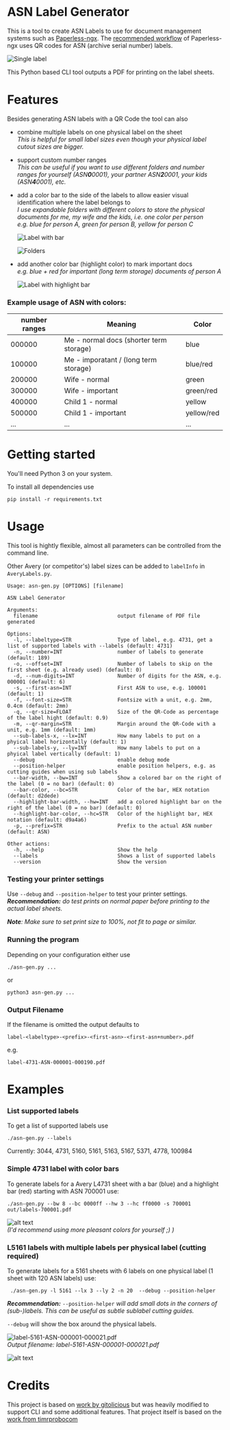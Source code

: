 
# ASN Label Generator


This is a tool to create ASN Labels to use for document management systems such as [Paperless-ngx](https://docs.paperless-ngx.com/). The [recommended workflow](https://docs.paperless-ngx.com/usage/#usage-recommended-workflow) of Paperless-ngx uses QR codes for ASN (archive serial number) labels.

![Single label](docs/single-label.svg)

This Python based CLI tool outputs a PDF for printing on the label sheets. 


# Features

Besides generating ASN labels with a QR Code the tool can also

* combine multiple labels on one physical label on the sheet  
  _This is helpful for small label sizes even though your physical label cutout sizes are bigger._

* support custom number ranges  
    _This can be useful if you want to use different folders and number ranges for yourself (ASN**0**0001), your partner ASN**2**0001, your kids (ASN**4**0001), etc._
    
* add a color bar to the side of the labels to allow easier visual identification where the label belongs to  
    _I use expandable folders with different colors to store the physical documents for me, my wife and the kids, i.e. one color per person_  
    _e.g. blue for person A, green for person B, yellow for person C_

    ![Label with bar](docs/label-with-bar.png)

    ![Folders](docs/folders.png)

* add another color bar (highlight color) to mark important docs      
    _e.g. blue + red for important (long term storage) documents of person A_

    ![Label with highlight bar](docs/label-with-hbar.png)


### Example usage of ASN with colors:

| number ranges | Meaning                                | Color      |
| ------------ | --------------------------------------- | ---------- |
| 000000       | Me - normal docs (shorter term storage) | blue       |
| 100000       | Me - imporatant / (long term storage)   | blue/red   |
| 200000       | Wife - normal                           | green      |
| 300000       | Wife - important                        | green/red  |
| 400000       | Child 1 - normal                        | yellow     |
| 500000       | Child 1 - important                     | yellow/red |
| ...          | ...                                     | ...        |


# Getting started

You'll need Python 3 on your system.

To install all dependencies use 

`` pip install -r requirements.txt `` 

# Usage

This tool is hightly flexible, almost all parameters can be controlled from the command line.

Other Avery (or competitor's) label sizes can be added to `labelInfo` in `AveryLabels.py`. 


```
Usage: asn-gen.py [OPTIONS] [filename]

ASN Label Generator

Arguments:
  filename                          output filename of PDF file generated

Options:
  -l, --labeltype=STR               Type of label, e.g. 4731, get a list of supported labels with --labels (default: 4731)
  -n, --number=INT                  number of labels to generate (default: 189)
  -o, --offset=INT                  Number of labels to skip on the first sheet (e.g. already used) (default: 0)
  -d, --num-digits=INT              Number of digits for the ASN, e.g. 000001 (default: 6)
  -s, --first-asn=INT               First ASN to use, e.g. 100001 (default: 1)
  -f, --font-size=STR               Fontsize with a unit, e.g. 2mm, 0.4cm (default: 2mm)
  -q, --qr-size=FLOAT               Size of the QR-Code as percentage of the label hight (default: 0.9)
  -m, --qr-margin=STR               Margin around the QR-Code with a unit, e.g. 1mm (default: 1mm)
  --sub-labels-x, --lx=INT          How many labels to put on a phyical label horizontally (default: 1)
  --sub-labels-y, --ly=INT          How many labels to put on a phyical label vertically (default: 1)
  --debug                           enable debug mode
  --position-helper                 enable position helpers, e.g. as cutting guides when using sub labels
  --bar-width, --bw=INT             Show a colored bar on the right of the label (0 = no bar) (default: 0)
  --bar-color, --bc=STR             Color of the bar, HEX notation (default: d2dede)
  --highlight-bar-width, --hw=INT   add a colored highlight bar on the right of the label (0 = no bar) (default: 0)
  --highlight-bar-color, --hc=STR   Color of the highlight bar, HEX notation (default: d9a4a6)
  -p, --prefix=STR                  Prefix to the actual ASN number (default: ASN)

Other actions:
  -h, --help                        Show the help
  --labels                          Shows a list of supported labels
  --version                         Show the version
```

### Testing your printer settings
Use ``--debug`` and ``--position-helper`` to test your printer settings.  
_**Recommendation:** do test prints on normal paper before printing to the actual label sheets._

_**Note**: Make sure to set print size to 100%, not fit to page or similar._

### Running the program
Depending on your configuration either use

`` ./asn-gen.py ... ``

or 

`` python3 asn-gen.py ... ``

### Output Filename
If the filename is omitted the output defaults to

`` label-<labeltype>-<prefix>-<first-asn>-<first-asn+number>.pdf ``

e.g. 

`` label-4731-ASN-000001-000190.pdf ``




# Examples


### List supported labels

To get a list of supported labels use 

`` ./asn-gen.py --labels ``

Currently: 3044, 4731, 5160, 5161, 5163, 5167, 5371, 4778, 100984

### Simple 4731 label with color bars

To generate labels for a Avery L4731 sheet with a bar (blue) and a highlight bar (red) starting with ASN 700001 use:

`` ./asn-gen.py --bw 8 --bc 0000ff --hw 3 --hc ff0000 -s 700001 out/labels-700001.pdf ``

![alt text](docs/result1.png)  
_(I'd recommend using more pleasant colors for yourself ;) )_


### L5161 labels with multiple labels per physical label (cutting required) 
To generate labels for a 5161 sheets with 6 labels on one physical label (1 sheet with 120 ASN labels) use:

`` ./asn-gen.py -l 5161 --lx 3 --ly 2 -n 20  --debug --position-helper``  

_**Recommendation:**_ `` --position-helper `` _will add small dots in the corners of (sub-)labels. This can be useful as subtle sublabel cutting guides._

`` --debug `` will show the box around the physical labels.



![label-5161-ASN-000001-000021.pdf](docs/result2.png)  
_Output filename: label-5161-ASN-000001-000021.pdf_  

![alt text](docs/result2c.png)  





# Credits

This project is based on [work by gitolicious](https://github.com/gitolicious/avery-asn/tree/main) but was heavily modified to support CLI and some additional features. That project itself is based on the [work from timrprobocom](https://gist.github.com/timrprobocom/3946aca8ab75df8267bbf892a427a1b7)